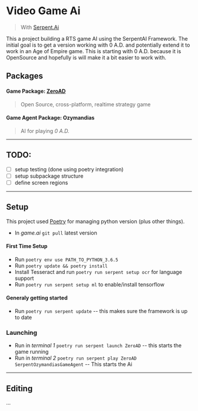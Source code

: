 # Video Game Ai

> With [Serpent.Ai](https://github.com/SerpentAI/SerpentAI)

This a project building a RTS game AI using the SerpentAI Framework. The initial goal is to get a version working with 0 A.D. and potentially extend it to work in an Age of Empire game.
This is starting with 0 A.D. because it is OpenSource and hopefully is will make it a bit easier to work with.

## Packages

#### Game Package: [ZeroAD](https://play0ad.com/)

> Open Source, cross-platform, realtime strategy game

#### Game Agent Package: Ozymandias

> AI for playing *0 A.D.*

---

## TODO:

- [ ] setup testing (done using poetry integration)
- [ ] setup subpackage structure
- [ ] define screen regions

---

## Setup

This project used [Poetry](https://github.com/python-poetry/poetry) for managing python version (plus other things).

+ In *game.ai* `git pull` latest version

#### First Time Setup

+ Run `poetry env use PATH_TO_PYTHON_3.6.5`
+ Run `poetry update && poetry install`
+ Install Tesseract and run `poetry run serpent setup ocr` for language support
+ Run `poetry run serpent setup ml` to enable/install tensorflow

#### Generaly getting started

+ Run `poetry run serpent update` -- this makes sure the framework is up to date

### Launching

+ Run in *terminal 1* `poetry run serpent launch ZeroAD` -- this starts the game running
+ Run in *terminal 2* `poetry run serpent play ZeroAD SerpentOzymandiasGameAgent` -- This starts the Ai

---

## Editing

...
